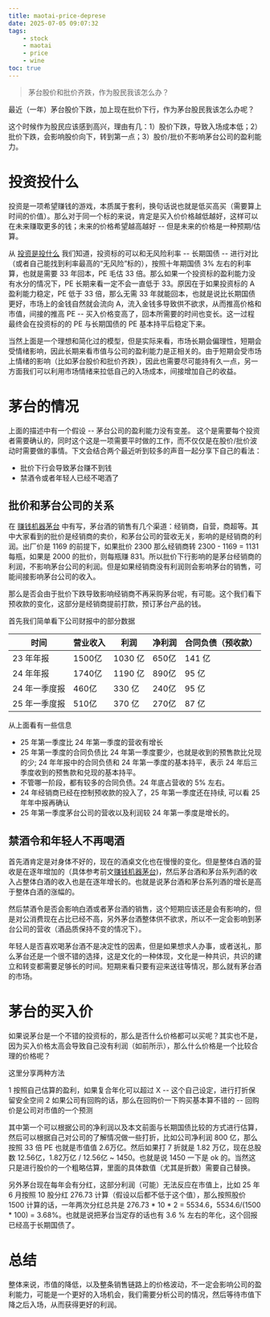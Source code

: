 ```yaml
---
title: maotai-price-deprese
date: 2025-07-05 09:07:32
tags: 
    - stock
    - maotai
    - price
    - wine
toc: true
---
```


> 茅台股价和批价齐跌，作为股民我该怎么办？

最近（一年）茅台股价下跌，加上现在批价下行，作为茅台股民我该怎么办呢？

这个时候作为股民应该感到高兴，理由有几：1）股价下跌，导致入场成本低；2）批价下跌，会影响股价向下，转到第一点；3）股价/批价不影响茅台公司的盈利能力。

<!-- more -->

# 投资投什么
投资是一项希望赚钱的游戏，本质属于套利，换句话说也就是低买高买（需要算上时间的价值）。那么对于同一个标的来说，肯定是买入价价格越低越好，这样可以在未来赚取更多的钱；未来的价格希望越高越好 -- 但是未来的价格是一种预期/估算。

从 [投资是投什么](https://mp.weixin.qq.com/s/MoGZimAdRqB-fWUWcMSqVQ) 我们知道，投资标的可以和无风险利率 -- 长期国债 -- 进行对比（或者自己能找到利率最高的“无风险”标的），按照十年期国债 3% 左右的利率算，也就是需要 33 年回本，PE 毛估 33 倍。那么如果一个投资标的盈利能力没有水分的情况下，PE 长期来看一定不会一直低于 33。原因在于如果投资标的 A 盈利能力稳定，PE 低于 33 倍，那么无需 33 年就能回本，也就是说比长期国债更好，市场上的金钱自然就会流向 A，流入金钱多导致供不欲求，从而推高价格和市值，间接的推高 PE -- 买入价格变高了，回本所需要的时间也变长。这一过程最终会在投资标的的 PE 与长期国债的 PE 基本持平后稳定下来。

当然上面是一个理想和简化过的模型，但是实际来看，市场长期会偏理性，短期会受情绪影响，因此长期来看市值与公司的盈利能力是正相关的。由于短期会受市场上情绪的影响（比如茅台股价和批价齐跌），因此也需要尽可能持有久一点，另一方面我们可以利用市场情绪来拉低自己的入场成本，间接增加自己的收益。

# 茅台的情况

上面的描述中有一个假设 -- 茅台公司的盈利能力没有变差。 这个是需要每个投资者需要确认的，同时这个这是一项需要平时做的工作，而不仅仅是在股价/批价波动时需要做的事情。下文会结合两个最近听到较多的声音一起分享下自己的看法：

- 批价下行会导致茅台赚不到钱
- 禁酒令或者年轻人已经不喝酒了

## 批价和茅台公司的关系

在 [赚钱机器茅台](https://mp.weixin.qq.com/s/2KbUDJNn7-DLrqGPRHT0iA) 中有写，茅台酒的销售有几个渠道：经销商，自营，商超等。其中大家看到的批价是经销商的卖价，和茅台公司的营收无关，影响的是经销商的利润。出厂价是 1169 的前提下，如果批价 2300 那么经销商转 2300 - 1169 = 1131 每瓶，如果是 2000 的批价，则每瓶赚 831。所以批价下行影响的是茅台经销商的利润，不影响茅台公司的利润。但是如果经销商没有利润则会影响茅台的销售，可能间接影响茅台公司的收入。

那么是否会由于批价下跌导致影响经销商不再采购茅台呢，有可能。这个我们看下预收款的变化，这部分是经销商提前打款，预订茅台产品的钱。

首先我们简单看下公司财报中的部分数据

| 时间 | 营业收入 | 利润 | 净利润 | 合同负债（预收款） |
| --- | --- | ---  | --- | --- |
| 23 年年报| 1500亿  | 1030 亿 |  650亿      | 141 亿 |
| 24 年年报| 1740亿  | 1190 亿 |  890亿      | 95 亿 |
| 24 年一季度报| 460亿  | 330 亿 |  240亿      | 95 亿 |
| 25 年一季度报| 510亿  | 370 亿 |  270亿      | 87 亿 |

从上面看有一些信息
- 25 年第一季度比 24 年第一季度的营收有增长
- 25 年第一季度的合同负债比 24 年第一季度要少，也就是收到的预售款比兑现的少; 24 年年报中的合同负债和 24 年第一季度的基本持平，表示 24 年后三季度收到的预售款和兑现的基本持平。
- 不管哪一阶段，都有较多的合同负债。24 年底占营收的 5% 左右。
- 24 年经销商已经在控制预收款的投入了，25 年第一季度还在持续, 可以看 25 年年中报再确认
- 25 年第一季度茅台公司的营收以及利润较 24 年第一季度是增长的。

## 禁酒令和年轻人不再喝酒

首先酒肯定是对身体不好的，现在的酒桌文化也在慢慢的变化。但是整体白酒的营收是在逐年增加的（具体参考前文[赚钱机器茅台](https://mp.weixin.qq.com/s/2KbUDJNn7-DLrqGPRHT0iA))，然后茅台酒和茅台系列酒的收入占整体白酒的收入也是在逐年增长的。也就是说茅台酒和茅台系列酒的增长是高于整体白酒的涨幅的。

然后禁酒令是否会影响白酒或者茅台酒的销售，这个短期应该还是会有影响的，但是对公消费现在占比已经不高，另外茅台酒整体供不欲求，所以不一定会影响到茅台公司的营收（酒品质保持不变的情况下）。

年轻人是否喜欢喝茅台酒不是决定性的因素，但是如果想求人办事，或者送礼，那么茅台还是一个很不错的选择，这是文化的一种体现，文化是一种共识，共识的建立和转变都需要足够长的时间。短期来看只要有迎来送往等情况，那么就有茅台酒的市场。

# 茅台的买入价

如果说茅台是一个不错的投资标的，那么是否什么价格都可以买呢？其实也不是，因为买入价格太高会导致自己没有利润（如前所示），那么什么价格是一个比较合理的价格呢？

这里分享两种方法

1 按照自己估算的盈利，如果复合年化可以超过 X -- 这个自己设定，进行打折保留安全空间
2 如果公司有回购的话，那么在回购价一下购买基本算不错的 -- 回购价是公司对市值的一个预测

其中第一个可以根据公司的净利润以及本文前面与长期国债比较的方式进行估算，然后可以根据自己对公司的了解情况做一些打折，比如公司净利润 800 亿，那么按照 33 倍 PE 也就是市值值 2.6万亿。然后如果打 7 折就是 1.82 万亿，现在总股数 12.56亿，1.82万亿 / 12.56亿 ~ 1450。也就是说 1450 一下是 ok 的。当然这只是进行股价的一个粗略估算，里面的具体数值（尤其是折数）需要自己替换。

另外茅台现在每年会有分红，这部分利润（可能）无法反应在市值上，比如 25 年 6 月按照 10 股分红 276.73 计算（假设以后都不低于这个值），那么按照股价 1500 计算的话，一年两次分红总共是 276.73 * 10 * 2 = 5534.6，5534.6/(1500 * 100) = 3.68%。也就是说把茅台当定存的话也有 3.6 % 左右的年化，这个回报已经高于长期国债了。


# 总结
整体来说，市值的降低，以及整条销售链路上的价格波动，不一定会影响公司的盈利能力，可能是一个更好的入场机会，我们需要分析公司的情况，然后等待市值下降之后入场，从而获得更好的利润。
